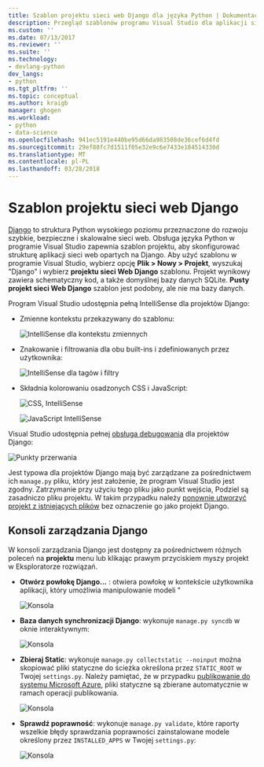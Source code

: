 ```yaml
---
title: Szablon projektu sieci web Django dla języka Python | Dokumentacja firmy Microsoft
description: Przegląd szablonów programu Visual Studio dla aplikacji sieci web napisanych w języku Python za pomocą środowiska Django.
ms.custom: ''
ms.date: 07/13/2017
ms.reviewer: ''
ms.suite: ''
ms.technology:
- devlang-python
dev_langs:
- python
ms.tgt_pltfrm: ''
ms.topic: conceptual
ms.author: kraigb
manager: ghogen
ms.workload:
- python
- data-science
ms.openlocfilehash: 941ec5191e440be95d66da983508de36cef6d4fd
ms.sourcegitcommit: 29ef88fc7d1511f05e32e9c6e7433e184514330d
ms.translationtype: MT
ms.contentlocale: pl-PL
ms.lasthandoff: 03/28/2018
---
```

# <a name="django-web-project-template"></a>Szablon projektu sieci web Django

[Django](https://www.djangoproject.com/) to struktura Python wysokiego poziomu przeznaczone do rozwoju szybkie, bezpieczne i skalowalne sieci web. Obsługa języka Python w programie Visual Studio zapewnia szablon projektu, aby skonfigurować strukturę aplikacji sieci web opartych na Django. Aby użyć szablonu w programie Visual Studio, wybierz opcję **Plik > Nowy > Projekt**, wyszukaj "Django" i wybierz **projektu sieci Web Django** szablonu. Projekt wynikowy zawiera schematyczny kod, a także domyślnej bazy danych SQLite. **Pusty projekt sieci Web Django** szablon jest podobny, ale nie ma bazy danych.

Program Visual Studio udostępnia pełną IntelliSense dla projektów Django:

- Zmienne kontekstu przekazywany do szablonu:

    ![IntelliSense dla kontekstu zmiennych](media/template-django-intellisense.png)

- Znakowanie i filtrowania dla obu built-ins i zdefiniowanych przez użytkownika:

    ![IntelliSense dla tagów i filtry](media/template-django-intellisense-filter.png)

- Składnia kolorowaniu osadzonych CSS i JavaScript:

    ![CSS, IntelliSense](media/template-django-intellisense-css.png)

    ![JavaScript IntelliSense](media/template-django-intellisense-js.png)

Visual Studio udostępnia pełnej [obsługa debugowania](debugging-python-in-visual-studio.md) dla projektów Django: 

![Punkty przerwania](media/template-django-debugging.png)

Jest typowa dla projektów Django mają być zarządzane za pośrednictwem ich `manage.py` pliku, który jest założenie, że program Visual Studio jest zgodny. Zatrzymanie przy użyciu tego pliku jako punkt wejścia, Podziel są zasadniczo pliku projektu. W takim przypadku należy [ponownie utworzyć projekt z istniejących plików](managing-python-projects-in-visual-studio.md#creating-a-project-from-existing-files) bez oznaczenie go jako projekt Django.

## <a name="django-management-console"></a>Konsoli zarządzania Django

W konsoli zarządzania Django jest dostępny za pośrednictwem różnych poleceń na **projektu** menu lub klikając prawym przyciskiem myszy projekt w Eksploratorze rozwiązań.

- **Otwórz powłokę Django...** : otwiera powłokę w kontekście użytkownika aplikacji, który umożliwia manipulowanie modeli "

    ![Konsola](media/template-django-console-shell.png)

- **Baza danych synchronizacji Django**: wykonuje `manage.py syncdb` w oknie interaktywnym:

    ![Konsola](media/template-django-console-sync-db.png)

- **Zbieraj Static**: wykonuje `manage.py collectstatic --noinput` można skopiować pliki statyczne do ścieżka określona przez `STATIC_ROOT` w Twojej `settings.py`. Należy pamiętać, że w przypadku [publikowanie do systemu Microsoft Azure](python-web-application-project-templates.md#publishing-to-azure-app-service), pliki statyczne są zbierane automatycznie w ramach operacji publikowania.

    ![Konsola](media/template-django-console-collect-static.png)

- **Sprawdź poprawność**: wykonuje `manage.py validate`, które raporty wszelkie błędy sprawdzania poprawności zainstalowane modele określony przez `INSTALLED_APPS` w Twojej `settings.py`:

    ![Konsola](media/template-django-console-validate.png)